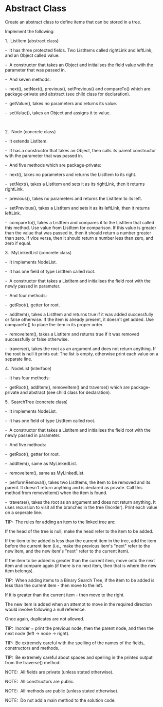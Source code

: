 # Abstract Class

Create an abstract class to define items that can be stored in a tree.

Implement the following:

1.  ListItem (abstract class)

-  It has three protected fields. Two ListItems called rightLink and leftLink, and an Object called value.

-  A constructor that takes an Object and initialises the field value with the parameter that was passed in.

-  And seven methods:

-  next(), setNext(), previous(), setPrevious() and compareTo() which are package-private and abstract (see child class for declaration).

-  getValue(), takes no parameters and returns its value.

-  setValue(), takes an Object and assigns it to value.

        

2.  Node (concrete class)

-  It extends ListItem.

-  It has a constructor that takes an Object, then calls its parent constructor with the parameter that was passed in.

-  And five methods which are package-private:

-  next(), takes no parameters and returns the ListItem to its right.

-  setNext(), takes a ListItem and sets it as its rightLink, then it returns rightLink.

-  previous(), takes no parameters and returns the ListItem to its left.

-  setPrevious(), takes a ListItem and sets it as its leftLink, then it returns leftLink.

-  compareTo(), takes a ListItem and compares it to the ListItem that called this method. Use value from ListItem for comparison. If this value is greater than the value that was passed in, then it should return a number greater than zero. If vice versa, then it should return a number less than zero, and zero if equal.

3.  MyLinkedList (concrete class)

-  It implements NodeList.

-  It has one field of type ListItem called root.

-  A constructor that takes a ListItem and initialises the field root with the newly passed in parameter.

-  And four methods:

-  getRoot(), getter for root.

-  addItem(), takes a ListItem and returns true if it was added successfully or false otherwise. If the item is already present, it doesn't get added. Use compareTo() to place the item in its proper order.

-  removeItem(), takes a ListItem and returns true if it was removed successfully or false otherwise.

-  traverse(), takes the root as an argument and does not return anything. If the root is null it prints out: The list is empty, otherwise print each value on a separate line.

4.  NodeList (interface)

-  It has four methods:

-  getRoot(), addItem(), removeItem() and traverse() which are package-private and abstract (see child class for declaration).

5.  SearchTree (concrete class)

-  It implements NodeList.

-  It has one field of type ListItem called root.

-  A constructor that takes a ListItem and initialises the field root with the newly passed in parameter.

-  And five methods:

-  getRoot(), getter for root.

-  addItem(), same as MyLinkedList.

-  removeItem(), same as MyLinkedList.

-  performRemoval(), takes two ListItems, the item to be removed and its parent. It doesn't return anything and is declared as private. Call this method from removeItem() when the item is found.

-  traverse(), takes the root as an argument and does not return anything. It uses recursion to visit all the branches in the tree (Inorder). Print each value on a seperate line.

TIP:  The rules for adding an item to the linked tree are:

If the head of the tree is null, make the head refer to the item to be added.

If the item to be added is less than the current item in the tree, add the item before the current item (i.e., make the previous item's "next" refer to the new item, and the new item's "next" refer to the current item).

If the item to be added is greater than the current item, move onto the next item and compare again (if there is no next item, then that is where the new item belongs).

TIP:  When adding items to a Binary Search Tree, if the item to be added is less than the current item - then move to the left.

If it is greater than the current item - then move to the right.

The new item is added when an attempt to move in the required direction would involve following a null reference.

Once again, duplicates are not allowed.

TIP:  Inorder = print the previous node, then the parent node, and then the next node (left -> node -> right).

TIP:  Be extremely careful with the spelling of the names of the fields, constructors and methods.

TIP:  Be extremely careful about spaces and spelling in the printed output from the traverse() method.

NOTE:  All fields are private (unless stated otherwise).

NOTE:  All constructors are public.

NOTE:  All methods are public (unless stated otherwise).

NOTE:  Do not add a main method to the solution code.